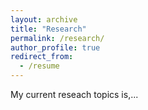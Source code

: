 ```yaml
---
layout: archive
title: "Research"
permalink: /research/
author_profile: true
redirect_from:
  - /resume
---
```


My current reseach topics is,...
